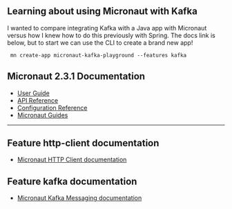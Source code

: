 ## Learning about using Micronaut with Kafka

I wanted to compare integrating Kafka with a Java app with Micronaut versus how I knew how to do this previously
with Spring. The docs link is below, but to start we can use the CLI to create a brand new app!

` mn create-app micronaut-kafka-playground --features kafka`



## Micronaut 2.3.1 Documentation

- [User Guide](https://docs.micronaut.io/2.3.1/guide/index.html)
- [API Reference](https://docs.micronaut.io/2.3.1/api/index.html)
- [Configuration Reference](https://docs.micronaut.io/2.3.1/guide/configurationreference.html)
- [Micronaut Guides](https://guides.micronaut.io/index.html)
---

## Feature http-client documentation

- [Micronaut HTTP Client documentation](https://docs.micronaut.io/latest/guide/index.html#httpClient)

## Feature kafka documentation

- [Micronaut Kafka Messaging documentation](https://micronaut-projects.github.io/micronaut-kafka/latest/guide/index.html)

